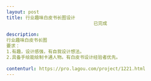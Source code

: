 ```yaml
---                
layout: post       
title: 行业趣味白皮书长图设计
                                已完成
           
description: 
行业趣味白皮书长图
要求：
1.有趣，设计感强，有自我设计想法。 
2.具备手绘能绘制卡通人物。有白皮书设计经验者优先。
     
contenturl: https://pro.lagou.com/project/1221.html      
---                 
```

